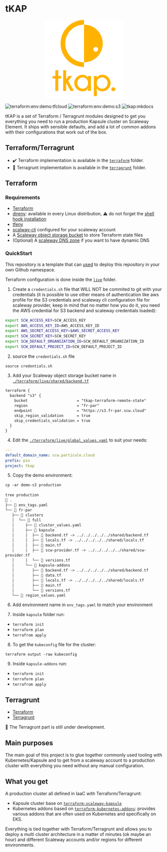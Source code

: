 # tKAP

<p align="center">
  <img src="images/logo.png">
</p>

![terraform:env:demo:tfcloud](https://github.com/particuleio/tkap/workflows/terraform:env:demo:tfcloud/badge.svg)
![terraform:env:demo:s3](https://github.com/particuleio/tkap/workflows/terraform:env:demo:s3/badge.svg)
![tkap:mkdocs](https://github.com/particuleio/tkap/workflows/tkap:mkdocs/badge.svg)

tKAP is a set of Terraform / Terragrunt modules designed to get you everything
you need to run a production Kapsule cluster on Scaleway Element. It ships with
sensible defaults, and add a lot of common addons with their configurations that
work out of the box.

## Terraform/Terragrunt

* :heavy_check_mark: Terraform implementation is available in the [`terraform`](./terraform) folder.
* :construction: Terragrunt implementation is available in the [`terragrunt`](./terragrunt) folder.

## Terraform

### Requirements

* [Terraform](https://www.terraform.io/downloads.html)
* [direnv](https://direnv.net/#basic-installation): available in every Linux distribution, :warning: do not forget the [shell hook installation](https://direnv.net/docs/hook.html)
* [tfenv](https://github.com/cloudposse/tfenv)
* [scalway-cli](https://github.com/scaleway/scaleway-cli) configured for your
    scaleway account
* A [Scaleway object storage bucket](https://console.scaleway.com/object-storage/buckets) to store Terraform state files
* (Optional) A [scaleway DNS zone](https://console.scaleway.com/domains/external) if you want to have dynamic DNS

### QuickStart

This repository is a template that can
[used](https://github.com/particuleio/tkap/generate) to deploy this repository
in your own Github namespace.

Terraform configuration is done inside the [`live`](./terraform/live) folder.

1. Create a `credentials.sh` file that WILL NOT be commited to git with your
   credentials (it is possible to use other means of authentication like aws
   profile for the S3 credentials and scaleway cli configuration file for
   scaleway provider, keep in mind that no matter how you do it, you need the
   AWS credential for S3 backend and scaleway credentials loaded):

  ```bash
  export SCW_ACCESS_KEY=SCW_ACCESS_KEY
  export AWS_ACCESS_KEY_ID=AWS_ACCESS_KEY_ID
  export AWS_SECRET_ACCESS_KEY=$AWS_SECRET_ACCESS_KEY
  export SCW_SECRET_KEY=SCW_SECRET_KEY
  export SCW_DEFAULT_ORGANIZATION_ID=SCW_DEFAULT_ORGANIZATION_ID
  export SCW_DEFAULT_PROJECT_ID=SCW_DEFAULT_PROJECT_ID
  ```

2. source the `credentials.sh` file

  ```console
  source credentials.sh
  ```

3. Add your Scaleway object storage bucket name in [`./terraform/live/shared/backend.tf`](./terraform/live/shared/backend.tf)

  ```hcl
  terraform {
    backend "s3" {
      bucket                      = "tkap-terraform-remote-state"
      region                      = "fr-par"
      endpoint                    = "https://s3.fr-par.scw.cloud"
      skip_region_validation      = true
      skip_credentials_validation = true
    }
  }
  ```

4. Edit the [`./terraform/live/global_values.yaml`](./terraform/live/global_values.yaml) to suit your needs:

  ```yaml
  ---
  default_domain_name: scw.particule.cloud
  prefix: pio
  project: tkap
  ```

5. Copy the demo environment:

```console
cp -ar demo-s3 production

tree production
 .
├──  env_tags.yaml
└──  fr-par
   ├──  clusters
   │  └──  full
   │     ├──  cluster_values.yaml
   │     ├──  kapsule
   │     │  ├──  backend.tf -> ../../../../../shared/backend.tf
   │     │  ├──  locals.tf -> ../../../../../shared/locals.tf
   │     │  ├──  main.tf
   │     │  ├──  scw-provider.tf -> ../../../../../shared/scw-provider.tf
   │     │  └──  versions.tf
   │     └──  kapsule-addons
   │        ├──  backend.tf -> ../../../../../shared/backend.tf
   │        ├──  data.tf
   │        ├──  locals.tf -> ../../../../../shared/locals.tf
   │        ├──  main.tf
   │        └──  versions.tf
   └──  region_values.yaml
```

6. Add environment name in `env_tags.yaml` to match your environment

7. Inside `kapsule` folder run:
  * `terraform init`
  * `terraform plan`
  * `terrafrom apply`

8. To get the `kubeconfig` file for the cluster:

  ```console
  terraform output -raw kubeconfig
  ```

9. Inside `kapsule-addons` run:
  * `terraform init`
  * `terraform plan`
  * `terrafrom apply`






## Terragrunt

* [Terraform](https://www.terraform.io/downloads.html)
* [Terragrunt](https://github.com/gruntwork-io/terragrunt/releases)

:construction: The Terragrunt part is still under development.

## Main purposes

The main goal of this project is to glue together commonly used tooling with Kubernetes/Kapsule and to get from a scaleway account to a production cluster with everything you need without any manual configuration.

## What you get

A production cluster all defined in IaaC with Terraform/Terragrunt:

* Kapsule cluster base on [`terraform-scaleway-kapsule`](https://github.com/particuleio/terraform-scaleway-kapsule)
* Kubernetes addons based on [`terraform-kubernetes-addons`](https://github.com/particuleio/terraform-kubernetes-addons): provides various addons that are often used on Kubernetes and specifically on EKS.

Everything is tied together with Terraform/Terragrunt and allows you to deploy a multi cluster architecture in a matter of minutes (ok maybe an hour) and different Scaleway accounts and/or regions for different environments.
